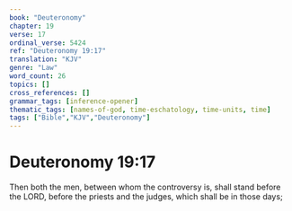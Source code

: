 ```yaml
---
book: "Deuteronomy"
chapter: 19
verse: 17
ordinal_verse: 5424
ref: "Deuteronomy 19:17"
translation: "KJV"
genre: "Law"
word_count: 26
topics: []
cross_references: []
grammar_tags: [inference-opener]
thematic_tags: [names-of-god, time-eschatology, time-units, time]
tags: ["Bible","KJV","Deuteronomy"]
---
```


# Deuteronomy 19:17

Then both the men, between whom the controversy is, shall stand before the LORD, before the priests and the judges, which shall be in those days;
